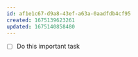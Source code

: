 ```yaml
---
id: af1e1c67-d9a8-43ef-a63a-0aadfdb4cf95
created: 1675139623261
updated: 1675140858480
---
```


- [ ] Do this important task